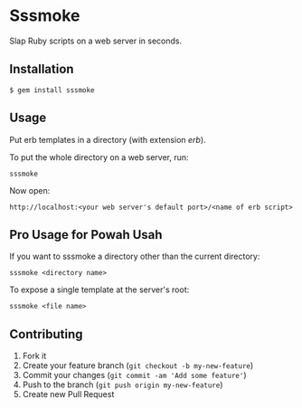 # Sssmoke

Slap Ruby scripts on a web server in seconds.

## Installation

    $ gem install sssmoke

## Usage

Put erb templates in a directory (with extension _erb_).

To put the whole directory on a web server, run:

    sssmoke

Now open:

    http://localhost:<your web server's default port>/<name of erb script>


## Pro Usage for Powah Usah

If you want to sssmoke a directory other than the current directory:

    sssmoke <directory name>

To expose a single template at the server's root:

    sssmoke <file name>


## Contributing

1. Fork it
2. Create your feature branch (`git checkout -b my-new-feature`)
3. Commit your changes (`git commit -am 'Add some feature'`)
4. Push to the branch (`git push origin my-new-feature`)
5. Create new Pull Request
